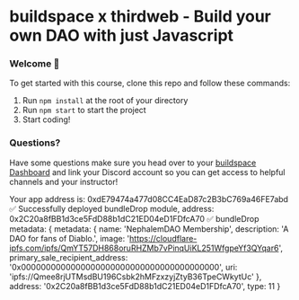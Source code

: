 # buildspace x thirdweb - Build your own DAO with just Javascript

### **Welcome 👋**

To get started with this course, clone this repo and follow these commands:

1. Run `npm install` at the root of your directory
2. Run `npm start` to start the project
3. Start coding!

### **Questions?**

Have some questions make sure you head over to your [buildspace Dashboard](https://app.buildspace.so/projects/COb520aae3-7925-42f4-a5e7-eaf718933766) and link your Discord account so you can get access to helpful channels and your instructor!

Your app address is: 0xdE79474a477d08CC4EaD87c2B3bC769a46FE7abd
✅ Successfully deployed bundleDrop module, address: 0x2C20a8fBB1d3ce5FdD88b1dC21ED04eD1FDfcA70
✅ bundleDrop metadata: {
metadata: {
name: 'NephalemDAO Membership',
description: 'A DAO for fans of Diablo.',
image: 'https://cloudflare-ipfs.com/ipfs/QmYT57DH868oruRHZMb7vPinqUiKL251WfgpeYf3QYqar6',
primary_sale_recipient_address: '0x0000000000000000000000000000000000000000',
uri: 'ipfs://Qmee8rjUTMsdBU196Csbk2hMFzxzyjZtyB36TpeCWkytUc'
},
address: '0x2C20a8fBB1d3ce5FdD88b1dC21ED04eD1FDfcA70',
type: 11
}
